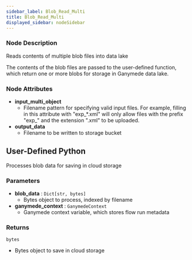 ```yaml
---
sidebar_label: Blob_Read_Multi
title: Blob_Read_Multi
displayed_sidebar: nodeSidebar
---
```


### Node Description
Reads contents of multiple blob files into data lake

The contents of the blob files are passed to the user-defined function, which
return one or more blobs for storage in Ganymede data lake.


### Node Attributes
- **input_multi_object**
  - Filename pattern for specifying valid input files.  For example, filling in this attribute with "exp_*.xml" will only allow files with the prefix "exp_" and the extension ".xml" to be uploaded.
- **output_data**
  - Filename to be written to storage bucket
## User-Defined Python
Processes blob data for saving in cloud storage


### Parameters
- **blob_data** : `Dict[str, bytes]`
    - Bytes object to process, indexed by filename
- **ganymede_context** : `GanymedeContext`
    - Ganymede context variable, which stores flow run metadata


### Returns
`bytes`
  - Bytes object to save in cloud storage